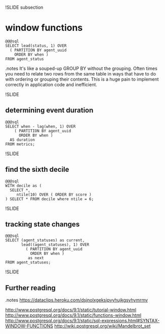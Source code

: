 !SLIDE subsection
# window functions
    @@@sql
    SELECT lead(status, 1) OVER 
      ( PARTITION BY agent_uuid 
        ORDER BY when ) 
    FROM agent_status

.notes It's like a souped-up GROUP BY without the grouping.
Often times you need to relate two rows from the same table in ways
that have to do with ordering or grouping their contents. This is a
huge pain to implement correctly in application code and inefficient.

!SLIDE
## determining event duration
    @@@sql
    SELECT when - lag(when, 1) OVER 
        ( PARTITION BY agent_uuid 
          ORDER BY when )
      AS duration
    FROM metrics;

!SLIDE
## find the sixth decile
    @@@sql
    WITH decile as (
      SELECT *, 
         ntile(10) OVER ( ORDER BY score )
    ) SELECT * FROM decile where ntile = 6;

!SLIDE
## tracking state changes
    @@@sql
    SELECT (agent_statuses) as current, 
           lead((agent_statuses), 1) OVER 
             ( PARTITION BY agent_uuid 
               ORDER BY when )
              as next
    FROM agent_statuses; 
    
!SLIDE
## Further reading
.notes https://dataclips.heroku.com/dsjnolxgeksipvyhujkgsyhymrmv

http://www.postgresql.org/docs/9.1/static/tutorial-window.html
http://www.postgresql.org/docs/9.1/static/functions-window.html
http://www.postgresql.org/docs/9.1/static/sql-expressions.html#SYNTAX-WINDOW-FUNCTIONS
http://wiki.postgresql.org/wiki/Mandelbrot_set
